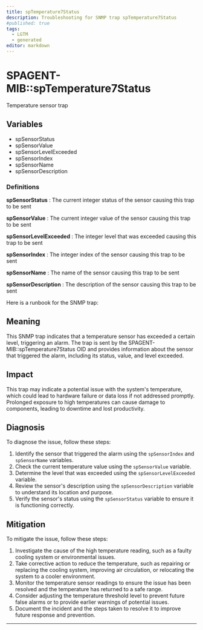```yaml
---
title: spTemperature7Status
description: Troubleshooting for SNMP trap spTemperature7Status
#published: true
tags:
  - LGTM
  - generated
editor: markdown
---
```


# SPAGENT-MIB::spTemperature7Status 

Temperature sensor trap 


## Variables


  - spSensorStatus
  - spSensorValue
  - spSensorLevelExceeded
  - spSensorIndex
  - spSensorName
  - spSensorDescription 

### Definitions 


**spSensorStatus** 
: The current integer status of the sensor causing this trap to be sent 

**spSensorValue** 
: The current integer value of the sensor causing this trap to be sent 

**spSensorLevelExceeded** 
: The integer level that was exceeded causing this trap to be sent 

**spSensorIndex** 
: The integer index of the sensor causing this trap to be sent 

**spSensorName** 
: The name of the sensor causing this trap to be sent 

**spSensorDescription** 
: The description of the sensor causing this trap to be sent 


Here is a runbook for the SNMP trap:

## Meaning

This SNMP trap indicates that a temperature sensor has exceeded a certain level, triggering an alarm. The trap is sent by the SPAGENT-MIB::spTemperature7Status OID and provides information about the sensor that triggered the alarm, including its status, value, and level exceeded.

## Impact

This trap may indicate a potential issue with the system's temperature, which could lead to hardware failure or data loss if not addressed promptly. Prolonged exposure to high temperatures can cause damage to components, leading to downtime and lost productivity.

## Diagnosis

To diagnose the issue, follow these steps:

1. Identify the sensor that triggered the alarm using the `spSensorIndex` and `spSensorName` variables.
2. Check the current temperature value using the `spSensorValue` variable.
3. Determine the level that was exceeded using the `spSensorLevelExceeded` variable.
4. Review the sensor's description using the `spSensorDescription` variable to understand its location and purpose.
5. Verify the sensor's status using the `spSensorStatus` variable to ensure it is functioning correctly.

## Mitigation

To mitigate the issue, follow these steps:

1. Investigate the cause of the high temperature reading, such as a faulty cooling system or environmental issues.
2. Take corrective action to reduce the temperature, such as repairing or replacing the cooling system, improving air circulation, or relocating the system to a cooler environment.
3. Monitor the temperature sensor readings to ensure the issue has been resolved and the temperature has returned to a safe range.
4. Consider adjusting the temperature threshold level to prevent future false alarms or to provide earlier warnings of potential issues.
5. Document the incident and the steps taken to resolve it to improve future response and prevention.
---




